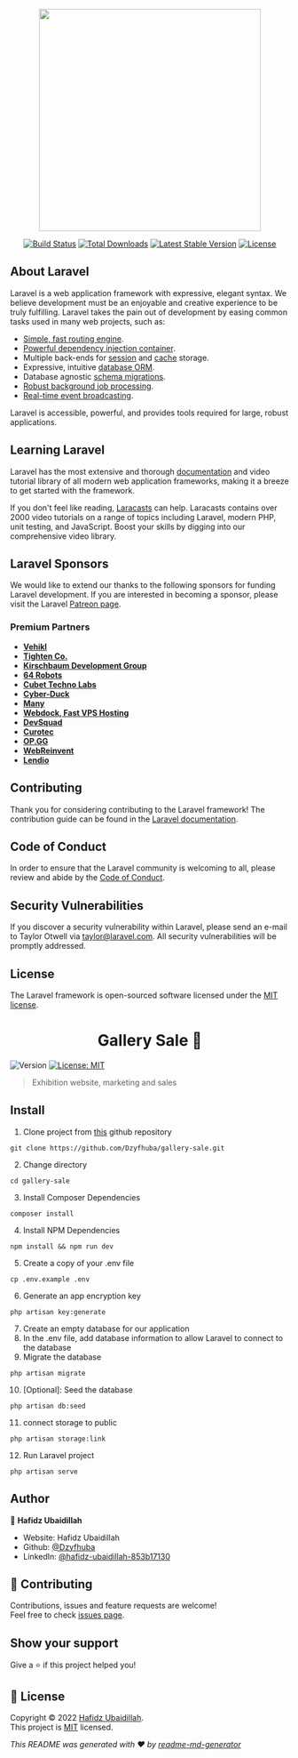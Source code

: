 <p align="center"><a href="https://laravel.com" target="_blank"><img src="https://raw.githubusercontent.com/laravel/art/master/logo-lockup/5%20SVG/2%20CMYK/1%20Full%20Color/laravel-logolockup-cmyk-red.svg" width="400"></a></p>

<p align="center">
<a href="https://travis-ci.org/laravel/framework"><img src="https://travis-ci.org/laravel/framework.svg" alt="Build Status"></a>
<a href="https://packagist.org/packages/laravel/framework"><img src="https://img.shields.io/packagist/dt/laravel/framework" alt="Total Downloads"></a>
<a href="https://packagist.org/packages/laravel/framework"><img src="https://img.shields.io/packagist/v/laravel/framework" alt="Latest Stable Version"></a>
<a href="https://packagist.org/packages/laravel/framework"><img src="https://img.shields.io/packagist/l/laravel/framework" alt="License"></a>
</p>

## About Laravel

Laravel is a web application framework with expressive, elegant syntax. We believe development must be an enjoyable and creative experience to be truly fulfilling. Laravel takes the pain out of development by easing common tasks used in many web projects, such as:

- [Simple, fast routing engine](https://laravel.com/docs/routing).
- [Powerful dependency injection container](https://laravel.com/docs/container).
- Multiple back-ends for [session](https://laravel.com/docs/session) and [cache](https://laravel.com/docs/cache) storage.
- Expressive, intuitive [database ORM](https://laravel.com/docs/eloquent).
- Database agnostic [schema migrations](https://laravel.com/docs/migrations).
- [Robust background job processing](https://laravel.com/docs/queues).
- [Real-time event broadcasting](https://laravel.com/docs/broadcasting).

Laravel is accessible, powerful, and provides tools required for large, robust applications.

## Learning Laravel

Laravel has the most extensive and thorough [documentation](https://laravel.com/docs) and video tutorial library of all modern web application frameworks, making it a breeze to get started with the framework.

If you don't feel like reading, [Laracasts](https://laracasts.com) can help. Laracasts contains over 2000 video tutorials on a range of topics including Laravel, modern PHP, unit testing, and JavaScript. Boost your skills by digging into our comprehensive video library.

## Laravel Sponsors

We would like to extend our thanks to the following sponsors for funding Laravel development. If you are interested in becoming a sponsor, please visit the Laravel [Patreon page](https://patreon.com/taylorotwell).

### Premium Partners

- **[Vehikl](https://vehikl.com/)**
- **[Tighten Co.](https://tighten.co)**
- **[Kirschbaum Development Group](https://kirschbaumdevelopment.com)**
- **[64 Robots](https://64robots.com)**
- **[Cubet Techno Labs](https://cubettech.com)**
- **[Cyber-Duck](https://cyber-duck.co.uk)**
- **[Many](https://www.many.co.uk)**
- **[Webdock, Fast VPS Hosting](https://www.webdock.io/en)**
- **[DevSquad](https://devsquad.com)**
- **[Curotec](https://www.curotec.com/services/technologies/laravel/)**
- **[OP.GG](https://op.gg)**
- **[WebReinvent](https://webreinvent.com/?utm_source=laravel&utm_medium=github&utm_campaign=patreon-sponsors)**
- **[Lendio](https://lendio.com)**

## Contributing

Thank you for considering contributing to the Laravel framework! The contribution guide can be found in the [Laravel documentation](https://laravel.com/docs/contributions).

## Code of Conduct

In order to ensure that the Laravel community is welcoming to all, please review and abide by the [Code of Conduct](https://laravel.com/docs/contributions#code-of-conduct).

## Security Vulnerabilities

If you discover a security vulnerability within Laravel, please send an e-mail to Taylor Otwell via [taylor@laravel.com](mailto:taylor@laravel.com). All security vulnerabilities will be promptly addressed.

## License

The Laravel framework is open-sourced software licensed under the [MIT license](https://opensource.org/licenses/MIT).
<h1 align="center">Gallery Sale 👋</h1>
<p>
  <img alt="Version" src="https://img.shields.io/badge/version-v0.1-blue.svg?cacheSeconds=2592000" />
  <a href="https://github.com/Dzyfhuba/gallery-sale/blob/main/LICENSE" target="_blank">
    <img alt="License: MIT" src="https://img.shields.io/badge/License-MIT-yellow.svg" />
  </a>
</p>

> Exhibition website, marketing and sales

## Install

1. Clone project from [this](https://github.com/Dzyfhuba/gallery-sale.git) github repository
```shell
git clone https://github.com/Dzyfhuba/gallery-sale.git
```
2. Change directory
```shell
cd gallery-sale
```
3. Install Composer Dependencies
```shell
composer install
```
4. Install NPM Dependencies
```shell
npm install && npm run dev
```
5. Create a copy of your .env file
```shell
cp .env.example .env
```
6. Generate an app encryption key
```shell
php artisan key:generate
```
7. Create an empty database for our application
8. In the .env file, add database information to allow Laravel to connect to the database
9. Migrate the database
```shell
php artisan migrate
```
10. [Optional]: Seed the database
```shell
php artisan db:seed
```
11. connect storage to public
```shell
php artisan storage:link
```
12. Run Laravel project
```shell
php artisan serve
```

## Author

👤 **Hafidz Ubaidillah**

* Website: Hafidz Ubaidillah
* Github: [@Dzyfhuba](https://github.com/Dzyfhuba)
* LinkedIn: [@hafidz-ubaidillah-853b17130](https://linkedin.com/in/hafidz-ubaidillah-853b17130)

## 🤝 Contributing

Contributions, issues and feature requests are welcome!<br />Feel free to check [issues page](https://github.com/Dzyfhuba/gallery-sale/issues). 

## Show your support

Give a ⭐️ if this project helped you!

## 📝 License

Copyright © 2022 [Hafidz Ubaidillah](https://github.com/Dzyfhuba).<br />
This project is [MIT](https://github.com/Dzyfhuba/gallery-sale/blob/main/LICENSE) licensed.

_This README was generated with ❤️ by [readme-md-generator](https://github.com/kefranabg/readme-md-generator)_
